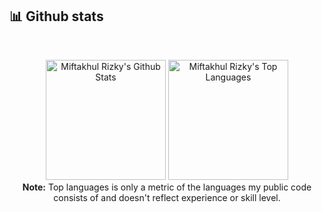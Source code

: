 ## 📊 Github stats

  <br/>
  <p align="center">
    <a href="https://github.com/anuraghazra/github-readme-stats"><img alt="Miftakhul Rizky's Github Stats" src="https://denvercoder1-github-readme-stats.vercel.app/api/?username=mmriz16&show_icons=true&count_private=true&theme=react&hide_border=true&bg_color=1F222E&title_color=F85D7F&icon_color=F8D866" height="192px"/></a>
  <a href="https://github.com/anuraghazra/github-readme-stats"><img alt="Miftakhul Rizky's Top Languages" src="https://github-readme-stats.vercel.app/api/top-langs/?username=mmriz16&langs_count=8&layout=compact&theme=react&hide_border=true&bg_color=1F222E&title_color=F85D7F&icon_color=F8D866&hide=Jupyter%20Notebook" height="192px"/></a>
  <br/>
  <b>Note:</b> Top languages is only a metric of the languages my public code consists of and doesn't reflect experience or skill level.
  </p>
